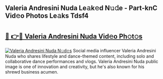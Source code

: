 ## Valeria Andresini Nuda Le𝚊k𝚎d N𝚞𝚍e - Part-knC Vid𝚎o Photos Le𝚊ks Tdsf4

# <h2><a href="http://fbeldxi.evod.top/?m=Valeria+Andresini+Nuda">🔗 👉🔴 Valeria Andresini Nuda Vid𝚎o Ph𝚘t𝚘s</a></h2>

[![Valeria Andresini Nuda N𝚞d𝚎s](https://i.imgur.com/8V9OHl7.gif)](http://fbeldxi.evod.top/?m=Valeria+Andresini+Nuda)
Social media influencer Valeria Andresini Nuda who shares lifestyle and dance-themed content, including solo and collaborative dance performances and vlogs. Valeria Andresini Nuda public image is one of innovation and creativity, but he's also known for his shrewd business acumen. 
